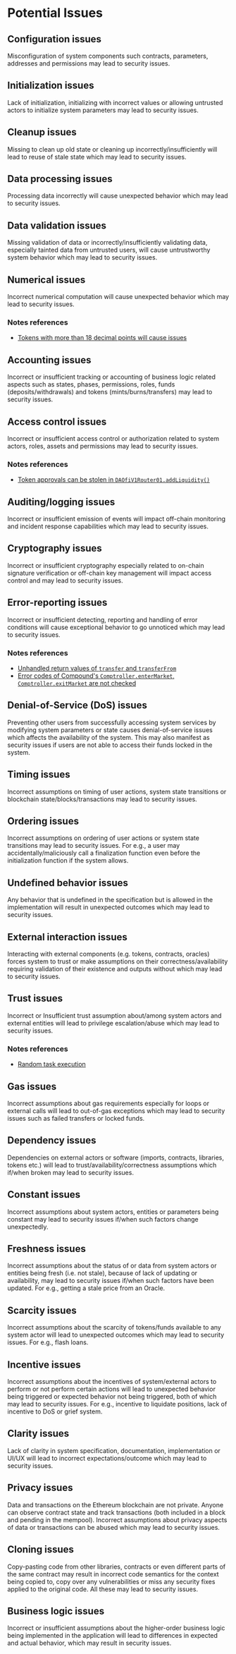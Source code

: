 # Potential Issues

## Configuration issues

Misconfiguration of system components such contracts, parameters, addresses and permissions may lead to security issues.

## Initialization issues

Lack of initialization, initializing with incorrect values or allowing untrusted actors to initialize system parameters may lead to security issues.

## Cleanup issues

Missing to clean up old state or cleaning up incorrectly/insufficiently will lead to reuse of stale state which may lead to security issues.

## Data processing issues

Processing data incorrectly will cause unexpected behavior which may lead to security issues.

## Data validation issues

Missing validation of data or incorrectly/insufficiently validating data, especially tainted data from untrusted users, will cause untrustworthy system behavior which may lead to security issues.

## Numerical issues

Incorrect numerical computation will cause unexpected behavior which may lead to security issues.

### Notes references

- [Tokens with more than 18 decimal points will cause issues](https://github.com/broccolirob/audit-sandbox/blob/master/notes/audit-findings-101/1-block.md#tokens-with-more-than-18-decimal-points-will-cause-issues)

## Accounting issues

Incorrect or insufficient tracking or accounting of business logic related aspects such as states, phases, permissions, roles, funds (deposits/withdrawals) and tokens (mints/burns/transfers) may lead to security issues.

## Access control issues

Incorrect or insufficient access control or authorization related to system actors, roles, assets and permissions may lead to security issues.

### Notes references

- [Token approvals can be stolen in `DAOfiV1Router01.addLiquidity()`](https://github.com/broccolirob/audit-sandbox/blob/master/notes/audit-findings-101/1-block.md#token-approvals-can-be-stolen-in-daofiv1router01addliquidity)

## Auditing/logging issues

Incorrect or insufficient emission of events will impact off-chain monitoring and incident response capabilities which may lead to security issues.

## Cryptography issues

Incorrect or insufficient cryptography especially related to on-chain signature verification or off-chain key management will impact access control and may lead to security issues.

## Error-reporting issues

Incorrect or insufficient detecting, reporting and handling of error conditions will cause exceptional behavior to go unnoticed which may lead to security issues.

### Notes references

- [Unhandled return values of `transfer` and `transferFrom`](https://github.com/broccolirob/audit-sandbox/blob/master/notes/audit-findings-101/1-block.md#unhandled-return-values-of-transfer-and-transferfrom)
- [Error codes of Compound's `Comptroller.enterMarket`, `Comptroller.exitMarket` are not checked](https://github.com/broccolirob/audit-sandbox/blob/master/notes/audit-findings-101/1-block.md#error-codes-of-compounds-comptrollerentermarket-comptrollerexitmarket-are-not-checked)

## Denial-of-Service (DoS) issues

Preventing other users from successfully accessing system services by modifying system parameters or state causes denial-of-service issues which affects the availability of the system. This may also manifest as security issues if users are not able to access their funds locked in the system.

## Timing issues

Incorrect assumptions on timing of user actions, system state transitions or blockchain state/blocks/transactions may lead to security issues.

## Ordering issues

Incorrect assumptions on ordering of user actions or system state transitions may lead to security issues. For e.g., a user may accidentally/maliciously call a finalization function even before the initialization function if the system allows.

## Undefined behavior issues

Any behavior that is undefined in the specification but is allowed in the implementation will result in unexpected outcomes which may lead to security issues.

## External interaction issues

Interacting with external components (e.g. tokens, contracts, oracles) forces system to trust or make assumptions on their correctness/availability requiring validation of their existence and outputs without which may lead to security issues.

## Trust issues

Incorrect or Insufficient trust assumption about/among system actors and external entities will lead to privilege escalation/abuse which may lead to security issues.

### Notes references

- [Random task execution](https://github.com/broccolirob/audit-sandbox/blob/master/notes/audit-findings-101/1-block.md#random-task-execution)

## Gas issues

Incorrect assumptions about gas requirements especially for loops or external calls will lead to out-of-gas exceptions which may lead to security issues such as failed transfers or locked funds.

## Dependency issues

Dependencies on external actors or software (imports, contracts, libraries, tokens etc.) will lead to trust/availability/correctness assumptions which if/when broken may lead to security issues.

## Constant issues

Incorrect assumptions about system actors, entities or parameters being constant may lead to security issues if/when such factors change unexpectedly.

## Freshness issues

Incorrect assumptions about the status of or data from system actors or entities being fresh (i.e. not stale), because of lack of updating or availability, may lead to security issues if/when such factors have been updated. For e.g., getting a stale price from an Oracle.

## Scarcity issues

Incorrect assumptions about the scarcity of tokens/funds available to any system actor will lead to unexpected outcomes which may lead to security issues. For e.g., flash loans.

## Incentive issues

Incorrect assumptions about the incentives of system/external actors to perform or not perform certain actions will lead to unexpected behavior being triggered or expected behavior not being triggered, both of which may lead to security issues. For e.g., incentive to liquidate positions, lack of incentive to DoS or grief system.

## Clarity issues

Lack of clarity in system specification, documentation, implementation or UI/UX will lead to incorrect expectations/outcome which may lead to security issues.

## Privacy issues

Data and transactions on the Ethereum blockchain are not private. Anyone can observe contract state and track transactions (both included in a block and pending in the mempool). Incorrect assumptions about privacy aspects of data or transactions can be abused which may lead to security issues.

## Cloning issues

Copy-pasting code from other libraries, contracts or even different parts of the same contract may result in incorrect code semantics for the context being copied to, copy over any vulnerabilities or miss any security fixes applied to the original code. All these may lead to security issues.

## Business logic issues

Incorrect or insufficient assumptions about the higher-order business logic being implemented in the application will lead to differences in expected and actual behavior, which may result in security issues.
